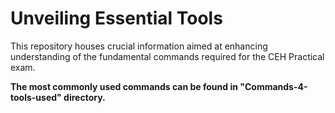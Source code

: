 # **Unveiling Essential Tools**

This repository houses crucial information aimed at enhancing understanding of the fundamental commands required for the CEH Practical exam.

**The most commonly used commands can be found in "Commands-4-tools-used" directory.**

